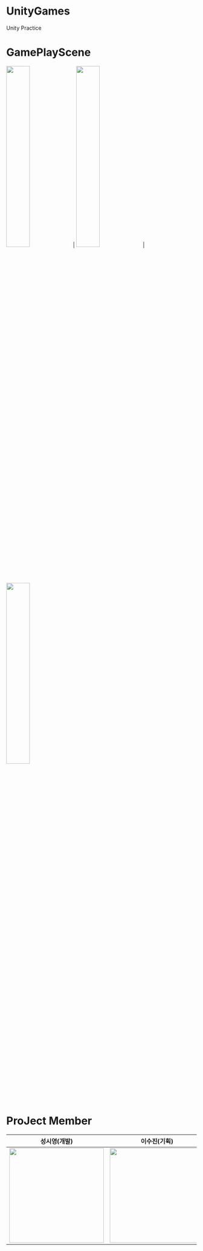 # UnityGames
Unity Practice

# GamePlayScene
<img width = "35%" src = "https://user-images.githubusercontent.com/61022943/171983419-dfb2f85b-b05d-4b7c-9f89-183f1fb96a8d.jpg"/>|
<img width = "35%" src  = "https://user-images.githubusercontent.com/61022943/171983766-33e00424-f2e1-4d72-8848-25075afc16c6.jpg"/>|
<img width = "35%" src = "https://user-images.githubusercontent.com/61022943/171983484-e9cac0ef-7e60-4c90-8f14-9ac9bdbc4bcb.jpg"/>
# ProJect Member
성시영(개발) | 이수진(기획) | 김주언(아트) | 이지연(아트)
---|---|---|---|
<img width = "250" src= "https://user-images.githubusercontent.com/61022943/161381375-311f64fc-1aec-4519-b60a-b52b2b93aa36.jpg"/>| <img width = "250" src= "https://user-images.githubusercontent.com/61022943/161381661-b5d0ba7b-6feb-4a08-a960-42ce5c1fb8ab.jpg"/>|<img width = "250" src = "https://user-images.githubusercontent.com/61022943/161382170-1b7e4dcb-7234-4eac-bfa5-f65ecd5bff30.jpg"/>|<img width = "250" src = "https://user-images.githubusercontent.com/61022943/161381901-999bbab3-a841-4c78-b0e9-3b9ea40f066a.jpg"/>

